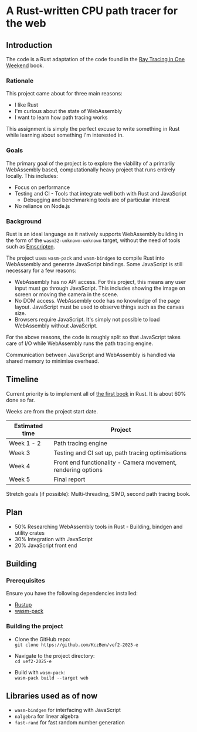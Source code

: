 # A Rust-written CPU path tracer for the web

## Introduction
The code is a Rust adaptation of the code found in the [Ray Tracing in One Weekend](https://raytracing.github.io/) book.

### Rationale
This project came about for three main reasons:
* I like Rust
* I'm curious about the state of WebAssembly
* I want to learn how path tracing works

This assignment is simply the perfect excuse to write something in Rust while learning about something I'm interested in. 

### Goals
The primary goal of the project is to explore the viability of a primarily WebAssembly based, computationally heavy project that runs entirely locally. This includes:
* Focus on performance
* Testing and CI - Tools that integrate well both with Rust and JavaScript
    * Debugging and benchmarking tools are of particular interest
* No reliance on Node.js

### Background
Rust is an ideal language as it natively supports WebAssembly building in the form of the `wasm32-unknown-unknown` target, without the need of tools such as [Emscripten](https://github.com/emscripten-core/emscripten).

The project uses `wasm-pack` and `wasm-bindgen` to compile Rust into WebAssembly and generate JavaScript bindings. Some JavaScript is still necessary for a few reasons:
* WebAssembly has no API access. For this project, this means any user input must go through JavaScript. This includes showing the image on screen or moving the camera in the scene.
* No DOM access. WebAssembly code has no knowledge of the page layout. JavaScript must be used to observe things such as the canvas size.
* Browsers require JavaScript. It's simply not possible to load WebAssembly without JavaScript.

For the above reasons, the code is roughly split so that JavaScript takes care of I/O while WebAssembly runs the path tracing engine.

Communication between JavaScript and WebAssembly is handled via shared memory to minimise overhead.

## Timeline
Current priority is to implement all of [the first book](https://raytracing.github.io/books/RayTracingInOneWeekend.html) in Rust. It is about 60% done so far.

Weeks are from the project start date.

| Estimated time | Project |
| -------------- | --------|
| Week 1 - 2 | Path tracing engine |
| Week 3 | Testing and CI set up, path tracing optimisations |
| Week 4 | Front end functionality - Camera movement, rendering options |
| Week 5 | Final report |

Stretch goals (if possible): Multi-threading, SIMD, second path tracing book.
## Plan
* 50% Researching WebAssembly tools in Rust - Building, bindgen and utility crates
* 30% Integration with JavaScript
* 20% JavaScript front end

## Building
### Prerequisites
Ensure you have the following dependencies installed:
* [Rustup](https://www.rust-lang.org/tools/install)
* [wasm-pack](https://github.com/rustwasm/wasm-bindgen)

### Building the project
* Clone the GitHub repo:\
`git clone https://github.com/KczBen/vef2-2025-e`

* Navigate to the project directory:\
`cd vef2-2025-e`

* Build with `wasm-pack`:\
`wasm-pack build --target web`

## Libraries used as of now
* `wasm-bindgen` for interfacing with JavaScript
* `nalgebra` for linear algebra
* `fast-rand` for fast random number generation
